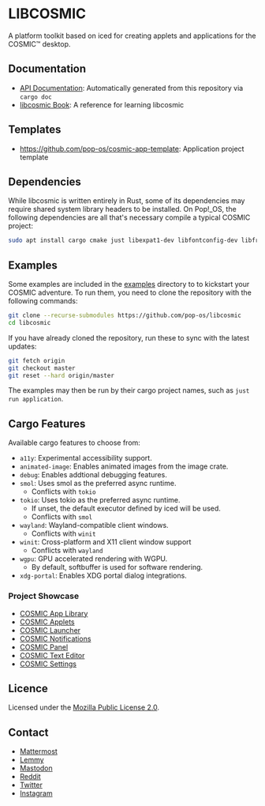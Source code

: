 # LIBCOSMIC

A platform toolkit based on iced for creating applets and applications for the COSMIC™ desktop.

## Documentation

- [API Documentation](https://pop-os.github.io/libcosmic/cosmic/): Automatically generated from this repository via `cargo doc`
- [libcosmic Book](https://pop-os.github.io/libcosmic-book/): A reference for learning libcosmic

## Templates

- https://github.com/pop-os/cosmic-app-template: Application project template

## Dependencies

While libcosmic is written entirely in Rust, some of its dependencies may require shared system library headers to be installed. On Pop!_OS, the following dependencies are all that's necessary compile a typical COSMIC project:

```sh
sudo apt install cargo cmake just libexpat1-dev libfontconfig-dev libfreetype-dev libxkbcommon-dev pkgconf
```

## Examples

Some examples are included in the [examples](./examples) directory to to kickstart your
COSMIC adventure. To run them, you need to clone the repository with the following commands:

```sh
git clone --recurse-submodules https://github.com/pop-os/libcosmic
cd libcosmic
```

If you have already cloned the repository, run these to sync with the latest updates:

```sh
git fetch origin
git checkout master
git reset --hard origin/master
```

The examples may then be run by their cargo project names, such as `just run application`.

## Cargo Features

Available cargo features to choose from:

- `a11y`: Experimental accessibility support.
- `animated-image`: Enables animated images from the image crate.
- `debug`: Enables addtional debugging features.
- `smol`: Uses smol as the preferred async runtime.
    - Conflicts with `tokio`
- `tokio`: Uses tokio as the preferred async runtime.
    - If unset, the default executor defined by iced will be used.
    - Conflicts with `smol`
- `wayland`: Wayland-compatible client windows.
    - Conflicts with `winit`
- `winit`: Cross-platform and X11 client window support
    - Conflicts with `wayland`
- `wgpu`: GPU accelerated rendering with WGPU.
    - By default, softbuffer is used for software rendering.
- `xdg-portal`: Enables XDG portal dialog integrations.

### Project Showcase

- [COSMIC App Library](https://github.com/pop-os/cosmic-applibrary)
- [COSMIC Applets](https://github.com/pop-os/cosmic-applets)
- [COSMIC Launcher](https://github.com/pop-os/cosmic-launcher)
- [COSMIC Notifications](https://github.com/pop-os/cosmic-notifications)
- [COSMIC Panel](https://github.com/pop-os/cosmic-panel)
- [COSMIC Text Editor](https://github.com/pop-os/cosmic-text-editor)
- [COSMIC Settings](https://github.com/pop-os/cosmic-settings)

## Licence

Licensed under the [Mozilla Public License 2.0](https://choosealicense.com/licenses/mpl-2.0).

## Contact

- [Mattermost](https://chat.pop-os.org/)
- [Lemmy](https://lemmy.world/c/pop_os)
- [Mastodon](https://fosstodon.org/@pop_os_official)
- [Reddit](https://www.reddit.com/r/pop_os/)
- [Twitter](https://twitter.com/pop_os_official)
- [Instagram](https://www.instagram.com/pop_os_official)
